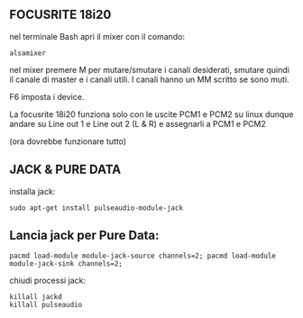 ## FOCUSRITE 18i20

nel terminale Bash apri il mixer 
con il comando:
```
alsamixer
```

nel mixer premere M per mutare/smutare i canali desiderati,
smutare quindi il canale di master e i canali utili.
I canali hanno un MM scritto se sono muti.

F6 imposta i device.

La focusrite 18i20 funziona solo con le uscite PCM1 e PCM2 su linux
dunque andare su Line out 1 e Line out 2 (L & R) e assegnarli a 
PCM1 e PCM2

(ora dovrebbe funzionare tutto)


## JACK & PURE DATA

installa jack:
```
sudo apt-get install pulseaudio-module-jack
```


## Lancia jack per Pure Data:
```
pacmd load-module module-jack-source channels=2; pacmd load-module module-jack-sink channels=2;
```

chiudi processi jack:
```
killall jackd
killall pulseaudio
```
